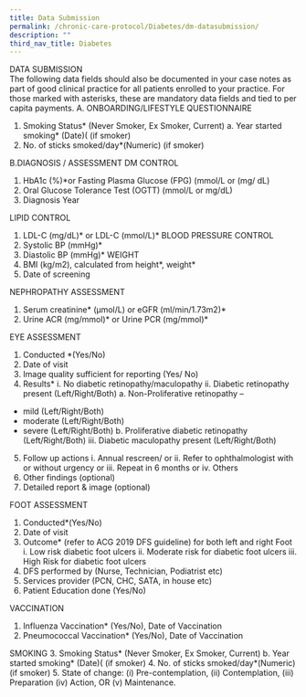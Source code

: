```yaml
---
title: Data Submission
permalink: /chronic-care-protocol/Diabetes/dm-datasubmission/
description: ""
third_nav_title: Diabetes
---
```

DATA SUBMISSION  
The following data fields should also be documented in your case notes as part of good clinical practice for all patients enrolled to your practice.
For those marked with asterisks, these are mandatory data fields and tied to per capita payments. 
A.	ONBOARDING/LIFESTYLE QUESTIONNAIRE
1.	Smoking Status*  (Never Smoker, Ex Smoker, Current)
a.	Year started smoking* (Date)( (if smoker)
2.	No. of sticks smoked/day*(Numeric) (if smoker)

B.DIAGNOSIS / ASSESSMENT
DM CONTROL
1.	HbA1c (%)*or Fasting Plasma Glucose (FPG) (mmol/L or (mg/ dL)
2.	Oral Glucose Tolerance Test (OGTT) (mmol/L or mg/dL)
3.	Diagnosis Year 

LIPID CONTROL
1.	LDL-C (mg/dL)* or LDL-C (mmol/L)* 
BLOOD PRESSURE CONTROL
1.	Systolic BP (mmHg)* 
2.	Diastolic BP (mmHg)* 
WEIGHT
1.	BMI (kg/m2), calculated from height*, weight*
2.	Date of screening

NEPHROPATHY ASSESSMENT
1.	Serum creatinine* (μmol/L) or eGFR (ml/min/1.73m2)*  
2.	Urine ACR (mg/mmol)*  or Urine PCR (mg/mmol)* 

EYE ASSESSMENT 
1.	Conducted *(Yes/No)
2.	Date of visit 
3.	Image quality sufficient for reporting (Yes/ No)
4.	Results* 
i.	No diabetic retinopathy/maculopathy 
ii.	Diabetic retinopathy present (Left/Right/Both)
a.	Non-Proliferative retinopathy – 
-	mild (Left/Right/Both)
-	 moderate (Left/Right/Both)
-	 severe (Left/Right/Both)
b.	Proliferative diabetic retinopathy (Left/Right/Both)
iii.	Diabetic maculopathy present (Left/Right/Both) 

5.	Follow up actions
i.	Annual rescreen/ or 
ii.	Refer to ophthalmologist with or without urgency or 
iii.	Repeat in 6 months or 
iv.	Others
6.	Other findings (optional)
7.	Detailed report & image (optional)  

FOOT ASSESSMENT 
1.	Conducted*(Yes/No)
2.	Date of visit
3.	Outcome* (refer to ACG 2019 DFS guideline) for both left and right Foot 
i.	Low risk diabetic foot ulcers
ii.	Moderate risk for diabetic foot ulcers 
iii.	High Risk for diabetic foot ulcers
4.	DFS performed by (Nurse, Technician, Podiatrist etc) 
5.	Services provider (PCN, CHC, SATA, in house etc) 
6.	Patient Education done (Yes/No)

VACCINATION
1.	Influenza Vaccination* (Yes/No), Date of Vaccination
2.	Pneumococcal Vaccination* (Yes/No), Date of Vaccination

SMOKING
3.	Smoking Status*  (Never Smoker, Ex Smoker, Current)
b.	Year started smoking* (Date)( (if smoker)
4.	No. of sticks smoked/day*(Numeric) (if smoker)
5.	State of change: (i) Pre-contemplation, (ii) Contemplation, (iii) Preparation (iv) Action, OR (v) Maintenance.
